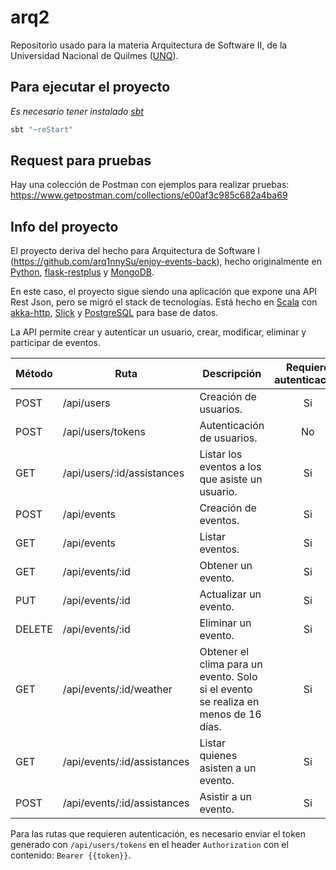 # arq2

Repositorio usado para la materia Arquitectura de Software II, de la Universidad Nacional de Quilmes ([UNQ](http://www.unq.edu.ar)).

## Para ejecutar el proyecto

_Es necesario tener instalado [sbt](https://www.scala-sbt.org/download.html)_

```sh
sbt "~reStart"
```

## Request para pruebas

Hay una colección de Postman con ejemplos para realizar pruebas:  
https://www.getpostman.com/collections/e00af3c985c682a4ba69

## Info del proyecto

El proyecto deriva del hecho para Arquitectura de Software I (https://github.com/arq1nnySu/enjoy-events-back), hecho originalmente en [Python](https://www.python.org), [flask-restplus](https://flask-restplus.readthedocs.io/en/stable/) y [MongoDB](https://www.mongodb.com).

En este caso, el proyecto sigue siendo una aplicación que expone una API Rest Json, pero se migró el stack de tecnologías. Está hecho en [Scala](https://www.scala-lang.org) con [akka-http](https://doc.akka.io/docs/akka-http/current/index.html), [Slick](https://slick.lightbend.com) y [PostgreSQL](https://www.postgresql.org) para base de datos.

La API permite crear y autenticar un usuario, crear, modificar, eliminar y participar de eventos.

| Método | Ruta                        | Descripción                                     | Requiere autenticación |
| ------ | --------------------------- | ----------------------------------------------- | :--------------------: |
| POST   | /api/users                  | Creación de usuarios.                           | Si                     |
| POST   | /api/users/tokens           | Autenticación de usuarios.                      | No                     |
| GET    | /api/users/:id/assistances  | Listar los eventos a los que asiste un usuario. | Si                     |
| POST   | /api/events                 | Creación de eventos.                            | Si                     |
| GET    | /api/events                 | Listar eventos.                                 | Si                     |
| GET    | /api/events/:id             | Obtener un evento.                              | Si                     |
| PUT    | /api/events/:id             | Actualizar un evento.                           | Si                     |
| DELETE | /api/events/:id             | Eliminar un evento.                             | Si                     |
| GET    | /api/events/:id/weather     | Obtener el clima para un evento. Solo si el evento se realiza en menos de 16 días. | Si |
| GET    | /api/events/:id/assistances | Listar quienes asisten a un evento.             | Si                     |
| POST   | /api/events/:id/assistances | Asistir a un evento.                            | Si                     |

Para las rutas que requieren autenticación, es necesario enviar el token generado con `/api/users/tokens` en el header `Authorization` con el contenido: `Bearer {{token}}`.
